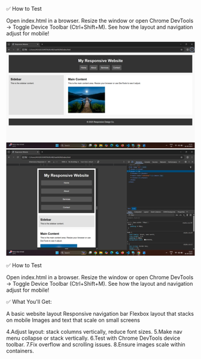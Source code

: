  ✅ How to Test

Open index.html in a browser.
Resize the window or open Chrome DevTools → Toggle Device Toolbar (Ctrl+Shift+M).
See how the layout and navigation adjust for mobile!

![image](https://github.com/supriyadhal/task-4-elivate-labs/blob/f720393127bc4806d3752b8776b9414c50711078/Screenshot%202025-09-26%20122157.png)
![image](https://github.com/supriyadhal/task-4-elivate-labs/blob/cde58181a9c9a0090cd490dfdae0550e7daab719/Screenshot%202025-09-26%20122216.png)

✅ How to Test

Open index.html in a browser.
Resize the window or open Chrome DevTools → Toggle Device Toolbar (Ctrl+Shift+M).
See how the layout and navigation adjust for mobile!

✅ What You'll Get:

A basic website layout
Responsive navigation bar
Flexbox layout that stacks on mobile
Images and text that scale on small screens

4.Adjust layout: stack columns vertically, reduce font sizes.
5.Make nav menu collapse or stack vertically.
6.Test with Chrome DevTools device toolbar.
7.Fix overflow and scrolling issues.
8.Ensure images scale within containers.
